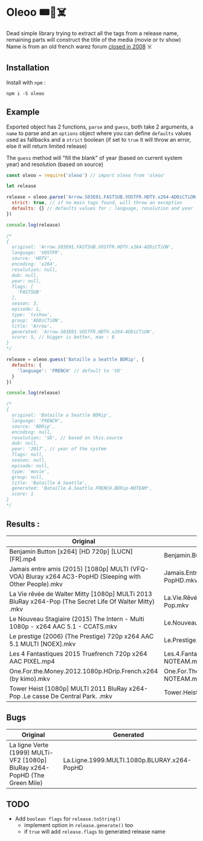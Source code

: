 # Oleoo 🎟💸☠️️

Dead simple library trying to extract all the tags from a release name, remaining parts will construct the title of the media (movie or tv show)
Name is from an old french warez forum [closed in 2008](http://www.01net.com/actualites/oleoo-ferme-sa-section-illegale-de-telechargement-de-films-382090.html) ☠️

## Installation
Install with `npm` :
```
npm i -S oleoo
```

## Example
Exported object has 2 functions, `parse` and `guess`, both take 2 arguments, a `name` to parse and an `options` object where you can define `defaults` values used as fallbacks and a `strict` boolean (if set to `true` it will throw an error, else it will return limited release)

The `guess` method will "fill the blank" of year (based on current system year) and resolution (based on source)

```js
const oleoo = require('oleoo') // import oleoo from 'oleoo'

let release

release = oleoo.parse('Arrow.S03E01.FASTSUB.VOSTFR.HDTV.x264-ADDiCTiON', {
  strict: true, // if no main tags found, will throw an exception
  defaults: {} // defaults values for : language, resolution and year
})

console.log(release)

/*
{
  original: 'Arrow.S03E01.FASTSUB.VOSTFR.HDTV.x264-ADDiCTiON',
  language: 'VOSTFR',
  source: 'HDTV',
  encoding: 'x264',
  resolution: null,
  dub: null,
  year: null,
  flags: [
    'FASTSUB'
  ],
  season: 3,
  episode: 1,
  type: 'tvshow',
  group: 'ADDiCTiON',
  title: 'Arrow',
  generated: 'Arrow.S03E01.VOSTFR.HDTV.x264-ADDiCTiON',
  score: 5, // bigger is better, max : 8
}
*/

release = oleoo.guess('Bataille a Seattle BDRip', {
  defaults: {
    'language': 'FRENCH' // default to 'VO'
  }
})

console.log(release)

/*
{
  original: 'Bataille a Seattle BDRip',
  language: 'FRENCH',
  source: 'BDRip',
  encoding: null,
  resolution: 'SD', // based on this.source
  dub: null,
  year: '2017', // year of the system
  flags: null,
  season: null,
  episode: null,
  type: 'movie',
  group: null,
  title: 'Bataille A Seattle',
  generated: 'Bataille.A.Seattle.FRENCH.BDRip-NOTEAM',
  score: 1
}
*/
```

## Results :
| Original | Generated |
| -------- | --------- |
| Benjamin Button [x264] [HD 720p] [LUCN] [FR].mp4 | Benjamin.Button.FRENCH.720p.HDRip.x264-NOTEAM.mp4 |
| Jamais entre amis (2015) [1080p] MULTI (VFQ-VOA) Bluray x264 AC3-PopHD (Sleeping with Other People).mkv | Jamais.Entre.Amis.2015.MULTI.1080p.BLURAY.x264.AC3-PopHD.mkv |
| La Vie rêvée de Walter Mitty [1080p] MULTi 2013 BluRay x264-Pop (The Secret Life Of Walter Mitty) .mkv | La.Vie.Rêvée.De.Walter.Mitty.2013.MULTI.1080p.BLURAY.x264-Pop.mkv |
| Le Nouveau Stagiaire (2015) The Intern - Multi 1080p - x264 AAC 5.1 - CCATS.mkv | Le.Nouveau.Stagiaire.2015.MULTI.1080p.x264-CCATS.mkv |
| Le prestige (2006) (The Prestige) 720p x264 AAC 5.1 MULTI [NOEX].mkv | Le.Prestige.2006.MULTI.720p.x264-NOTEAM.mkv |
| Les 4 Fantastiques 2015 Truefrench 720p x264 AAC PIXEL.mp4 | Les.4.Fantastiques.2015.TRUEFRENCH.720p.x264-NOTEAM.mp4 |
| One.For.the.Money.2012.1080p.HDrip.French.x264 (by kimo).mkv | One.For.The.Money.2012.FRENCH.1080p.HDRip.x264-NOTEAM.mkv |
| Tower Heist [1080p] MULTI 2011 BluRay x264-Pop  .Le casse De Central Park. .mkv | Tower.Heist.2011.MULTI.1080p.BLURAY.x264-Pop.mkv |

## Bugs
| Original | Generated |
| -------- | --------- |
| La ligne Verte (1999) MULTi-VF2 [1080p] BluRay x264-PopHD (The Green Mile) | La.Ligne.1999.MULTI.1080p.BLURAY.x264-PopHD |

## TODO
* Add `boolean flags` for `release.toString()`
  * implement option in `release.generate()` too
  * if `true` will add `release.flags` to generated release name
